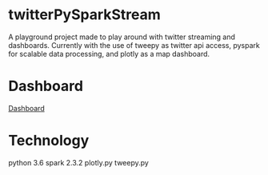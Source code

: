 # twitterPySparkStream
A playground project made to play around with twitter streaming and dashboards. 
Currently with the use of tweepy as twitter api access, pyspark for scalable data processing, and plotly as a map dashboard.

# Dashboard
[Dashboard](https://plot.ly/~wryth/10/tweet-samples-localized-at-california-hover-for-tweet-text/#/)

# Technology
python 3.6
spark 2.3.2
plotly.py
tweepy.py

